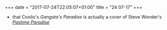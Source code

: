 +++
date = "2017-07-24T22:05:07+01:00"
title = "24 07-17"
+++

* that Coolio's _Gangsta's Paradise_ is actually a cover of Steve Wonder's [_Pastime Paradise_](https://www.youtube.com/watch?v=_H3Sv2zad6s)
